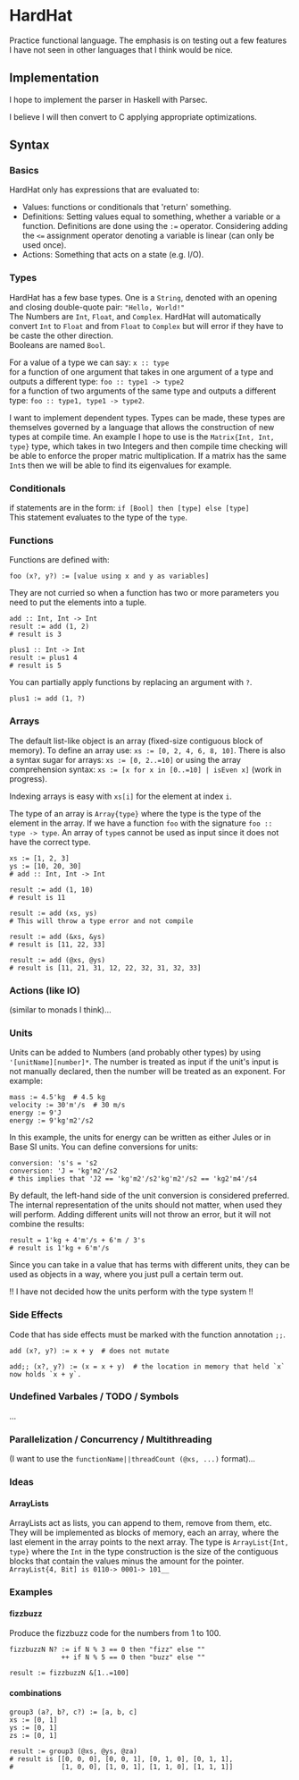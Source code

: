 # HardHat
Practice functional language.
The emphasis is on testing out a few features I have not 
seen in other languages that I think would be nice. 

## Implementation
I hope to implement the parser in Haskell with Parsec. 

I believe I will then convert to C applying appropriate optimizations. 

## Syntax

### Basics
HardHat only has expressions that are evaluated to:
- Values: functions or conditionals that 'return' something. 
- Definitions: Setting values equal to something, whether a variable or a function. 
Definitions are done using the `:=` operator. Considering adding the `<=` assignment
operator denoting a variable is linear (can only be used once). 
- Actions: Something that acts on a state (e.g. I/O). 

### Types
HardHat has a few base types. One is a `String`, denoted with an opening and closing 
double-quote pair: `"Hello, World!"` \
The Numbers are `Int`, `Float`, and `Complex`.
HardHat will automatically convert `Int` to `Float` and from `Float` to `Complex` but will error if they have to be 
caste the other direction.  
Booleans are named `Bool`. 

For a value of a type we can say: `x :: type` \
for a function of one argument that takes in one argument of a type and outputs a different type: `foo :: type1 -> type2` \
for a function of two arguments of the same type and outputs a different type: `foo :: type1, type1 -> type2`.

I want to implement dependent types. Types can be made, these types are themselves governed by a 
language that allows the construction of new types at compile time. 
An example I hope to use is the `Matrix{Int, Int, type}` type, which takes in two Integers and then compile time checking 
will be able to enforce the proper matric multiplication. If a matrix has the same `Int`s then we will be able to 
find its eigenvalues for example. 

### Conditionals
if statements are in the form:
`if [Bool] then [type] else [type]` \
This statement evaluates to the type of the `type`.

### Functions
Functions are defined with:
```
foo (x?, y?) := [value using x and y as variables]
```
They are not curried so when a function has two or more parameters you need to put the elements into a tuple.
```
add :: Int, Int -> Int
result := add (1, 2)
# result is 3

plus1 :: Int -> Int
result := plus1 4
# result is 5
```

You can partially apply functions by replacing an argument with `?`.
```
plus1 := add (1, ?)
```

### Arrays
The default list-like object is an array (fixed-size contiguous block of memory). 
To define an array use: `xs := [0, 2, 4, 6, 8, 10]`. There is also a syntax sugar for 
arrays: `xs := [0, 2..=10]` or using the array comprehension syntax: 
`xs := [x for x in [0..=10] | isEven x]` (work in progress).

Indexing arrays is easy with `xs[i]` for the element at index `i`. 

The type of an array is `Array{type}` where the type is the type of the element in the array. 
If we have a function `foo` with the signature `foo :: type -> type`. 
An array of `type`s cannot be used as input since it does not have the correct type. 
```
xs := [1, 2, 3]
ys := [10, 20, 30]
# add :: Int, Int -> Int

result := add (1, 10)
# result is 11

result := add (xs, ys)
# This will throw a type error and not compile

result := add (&xs, &ys)
# result is [11, 22, 33]

result := add (@xs, @ys)
# result is [11, 21, 31, 12, 22, 32, 31, 32, 33]
```

### Actions (like IO)
(similar to monads I think)...

### Units
Units can be added to Numbers (and probably other types) by using `'[unitName][number]*`. 
The number is treated as input if the unit's input is not manually declared, then the number will 
be treated as an exponent.
For example: 
```
mass := 4.5'kg  # 4.5 kg
velocity := 30'm'/s  # 30 m/s
energy := 9'J
energy := 9'kg'm2'/s2
```
In this example, the units for energy can be written as either Jules or in Base SI units. 
You can define conversions for units:
```
conversion: 's's = 's2
conversion: 'J = 'kg'm2'/s2
# this implies that 'J2 == 'kg'm2'/s2'kg'm2'/s2 == 'kg2'm4'/s4
```
By default, the left-hand side of the unit conversion is considered preferred. 
The internal representation of the units should not matter, when used they will perform. 
Adding different units will not throw an error, but it will not combine the results:
```
result = 1'kg + 4'm'/s + 6'm / 3's
# result is 1'kg + 6'm'/s
```
Since you can take in a value that has terms with different units, they can be 
used as objects in a way, where you just pull a certain term out. 

!! I have not decided how the units perform with the type system !!

### Side Effects
Code that has side effects must be marked with the function annotation `;;`.
```
add (x?, y?) := x + y  # does not mutate

add;; (x?, y?) := (x = x + y)  # the location in memory that held `x` now holds `x + y`.
```

### Undefined Varbales / TODO / Symbols
...

### Parallelization / Concurrency / Multithreading
(I want to use the `functionName||threadCount (@xs, ...)` format)...

### Ideas
#### ArrayLists
ArrayLists act as lists, you can append to them, remove from them, etc. They will be implemented as blocks of memory, each an array, 
where the last element in the array points to the next array. The type is `ArrayList{Int, type}` where the `Int` in the type 
construction is the size of the contiguous blocks that contain the values minus the amount for the pointer. 
`ArrayList{4, Bit] is 0110-> 0001-> 101__`

### Examples

#### fizzbuzz
Produce the fizzbuzz code for the numbers from 1 to 100. 
```
fizzbuzzN N? := if N % 3 == 0 then "fizz" else ""
             ++ if N % 5 == 0 then "buzz" else ""

result := fizzbuzzN &[1..=100]
```

#### combinations

```
group3 (a?, b?, c?) := [a, b, c]
xs := [0, 1]
ys := [0, 1]
zs := [0, 1]

result := group3 (@xs, @ys, @za)
# result is [[0, 0, 0], [0, 0, 1], [0, 1, 0], [0, 1, 1],
#            [1, 0, 0], [1, 0, 1], [1, 1, 0], [1, 1, 1]]
```
